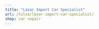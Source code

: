 ```yaml
---
title: "Lazar Import Car Specialist"
url: /tulsa/lazar-import-car-specialist/
shop: car repair
---
```

